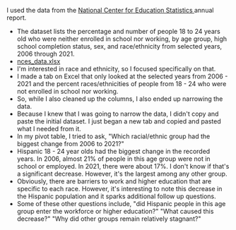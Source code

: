 I used the data from the [National Center for Education Statistics ](https://nces.ed.gov/programs/digest/d22/tables/dt22_501.30.asp) annual report. 
* The dataset lists the percentage and number of people 18 to 24 years old who were neither enrolled in school nor working, by age group, high school completion status, sex, and race/ethnicity from selected years, 2006 through 2021.
* [nces_data.xlsx](https://github.com/haajrahgilani/datajournalism-fall23./files/13077742/nces_data.xlsx)
* I'm interested in race and ethnicity, so I focused specifically on that.
* I made a tab on Excel that only looked at the selected years from 2006 - 2021 and the percent races/ethnicities of people from 18 - 24 who were not enrolled in school nor working.
* So, while I also cleaned up the columns, I also ended up narrowing the data.
* Because I knew that I was going to narrow the data, I didn't copy and paste the initial dataset. I just began a new tab and copied and pasted what I needed from it.
* In my pivot table, I tried to ask, "Which racial/ethnic group had the biggest change from 2006 to 2021?"
* Hispanic 18 - 24 year olds had the biggest change in the recorded years. In 2006,  almost 21% of people in this age group were not in school or employed. In 2021, there were about 17%. I don't know if that's a significant decrease. However, it's the largest among any other group.
* Obviously, there are barriers to work and higher education that are specific to each race. However, it's interesting to note this decrease in the Hispanic population and it sparks additional follow up questions.
* Some of these other questions include, "did Hispanic people in this age group enter the workforce or higher education?" "What caused this decrease?" "Why did other groups remain relatively stagnant?"
